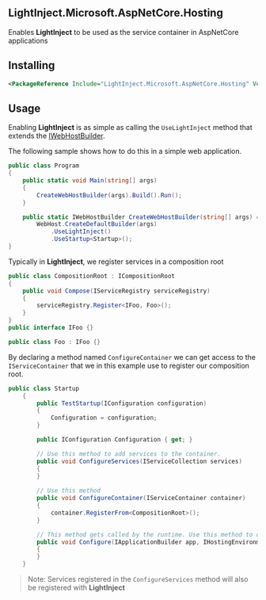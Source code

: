 ## LightInject.Microsoft.AspNetCore.Hosting

Enables **LightInject** to be used as the service container in AspNetCore applications

## Installing

```xml
<PackageReference Include="LightInject.Microsoft.AspNetCore.Hosting" Version="<version>" />
```

## Usage

Enabling **LightInject** is as simple as calling the `UseLightInject` method that extends the [IWebHostBuilder](https://docs.microsoft.com/en-us/dotnet/api/microsoft.aspnetcore.hosting.iwebhostbuilder?view=aspnetcore-2.1).

The following sample shows how to do this in a simple web application.

```c#
public class Program
{
    public static void Main(string[] args)
    {           
        CreateWebHostBuilder(args).Build().Run();
    }

    public static IWebHostBuilder CreateWebHostBuilder(string[] args) =>
        WebHost.CreateDefaultBuilder(args)
            .UseLightInject()
            .UseStartup<Startup>();
}
```

Typically in **LightInject**, we register services in a composition root 

```C#
public class CompositionRoot : ICompositionRoot
{
    public void Compose(IServiceRegistry serviceRegistry)
    {
        serviceRegistry.Register<IFoo, Foo>();
    }
}
public interface IFoo {}

public class Foo : IFoo {}
```

By declaring a method named `ConfigureContainer` we can get access to the `IServiceContainer` that we in this example use to register our composition root. 



```c#
public class Startup
    {
        public TestStartup(IConfiguration configuration)
        {
            Configuration = configuration;
        }

        public IConfiguration Configuration { get; }

        // Use this method to add services to the container.
        public void ConfigureServices(IServiceCollection services)
        {          
        }
	    
    	// Use this method 	
        public void ConfigureContainer(IServiceContainer container)
        {
            container.RegisterFrom<CompositionRoot>();
        }

        // This method gets called by the runtime. Use this method to configure the HTTP request pipeline.
        public void Configure(IApplicationBuilder app, IHostingEnvironment env)
        {           
        }
    }
```

> Note: Services registered in the `ConfigureServices` method will also be registered with **LightInject**